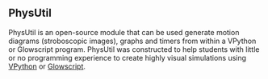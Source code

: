 ## PhysUtil
PhysUtil is an open-source module that can be used generate motion diagrams
(stroboscopic images), graphs and timers from within a VPython or Glowscript program.
PhysUtil was constructed to help students with little or no programming experience to
create highly visual simulations using [VPython](http://www.vpython.org) or [Glowscript](http://www.glowscript.org).
